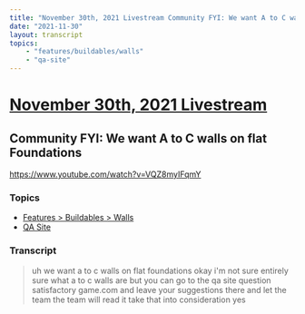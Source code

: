 ```yaml
---
title: "November 30th, 2021 Livestream Community FYI: We want A to C walls on flat Foundations"
date: "2021-11-30"
layout: transcript
topics:
    - "features/buildables/walls"
    - "qa-site"
---
```

# [November 30th, 2021 Livestream](../2021-11-30.md)
## Community FYI: We want A to C walls on flat Foundations
https://www.youtube.com/watch?v=VQZ8myIFqmY

### Topics
* [Features > Buildables > Walls](../topics/features/buildables/walls.md)
* [QA Site](../topics/qa-site.md)

### Transcript

> uh we want a to c walls on flat foundations okay i'm not sure entirely sure what a to c walls are but you can go to the qa site question satisfactory game.com and leave your suggestions there and let the team the team will read it take that into consideration yes
